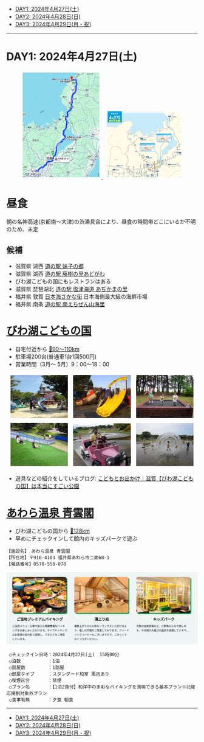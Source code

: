 - [DAY1: 2024年4月27日(土)](day1.md)
- [DAY2: 2024年4月28日(日)](day2.md)
- [DAY3: 2024年4月29日(月・祝)](day3.md)

---

# DAY1: 2024年4月27日(土)

<div style="text-align: center;">
    <a href="https://maps.app.goo.gl/J2sErkKzkRhZ9QyC9" target="_blank">
        <img src="image-2.png" alt="DAY1行程マップ" style="width: 40%; margin: 1%; display: inline-block;">
    </a>
    <a href="https://search.w-nexco.co.jp/forecast/trafficjam_golden_week_2024/book/#target/page_no=3" target="_blank">
        <img src="image-21.png" alt="渋滞予測" style="width: 40%; margin: 1%; display: inline-block;">
    </a>
</div>

# 昼食

朝の名神高速(京都南〜大津)の渋滞具合により、昼食の時間帯どこにいるか不明のため、未定

## 候補

- 滋賀県 湖西 [道の駅 妹子の郷](https://imokonosato.com/)
- 滋賀県 湖西 [道の駅 藤樹の里あどがわ](https://adogawa.net/)
- びわ湖こどもの国にもレストランはある
- 滋賀県 琵琶湖北 [道の駅 塩津海道 あぢかまの里](http://www.koti.jp/)
- 福井県 敦賀 [日本海さかな街](https://www.sakanamachi.info/) 日本海側最大級の海鮮市場
- 福井県 南条 [道の駅 南えちぜん山海里](https://kineno-nanjo.com/)

# [びわ湖こどもの国](http://www.biwa.ne.jp/~kodomo92/)

- 自宅付近から [🚗90〜110km](https://maps.app.goo.gl/FMVV52ojrkVi221ZA)
- 駐車場200台(普通車1台1回500円)
- 営業時間（3月〜 5月）9：00〜18：00

<div style="text-align: center;">
    <img src="image-3.png" alt="びわ湖こどもの国遊具" style="width: 30%; margin: 1%; display: inline-block;">
    <img src="image-4.png" alt="びわ湖こどもの国遊具" style="width: 30%; margin: 1%; display: inline-block;">
    <img src="image-23.png" alt="びわ湖こどもの国トランポリン" style="width: 30%; margin: 1%; display: inline-block;">
</div>
<div style="text-align: center;">
    <img src="image-24.png" alt="びわ湖こどもの国芝すべり" style="width: 30%; margin: 1%; display: inline-block;">
    <img src="image-25.png" alt="びわ湖こどもの国おもしろ自転車" style="width: 30%; margin: 1%; display: inline-block;">
    <img src="image-26.png" alt="びわ湖こどもの国アクアロール" style="width: 30%; margin: 1%; display: inline-block;">
</div>

- 遊具などの紹介をしているブログ: [こどもとお出かけ｜滋賀【びわ湖こどもの国】は本当にすごい公園](https://kuragebohemian.xyz/cat/child/park11)

# [あわら温泉 青雲閣](https://yukai-r.jp/seiunkaku/)

- びわ湖こどもの国から [🚗128km](https://maps.app.goo.gl/Txc4xBBBC3qkj9dT6)
- 早めにチェックインして館内のキッズパークで遊ぶ

```
【施設名】　あわら温泉 青雲閣
【所在地】〒910-4103 福井県あわら市二面68-1
【電話番号】0570-550-078
```

![青雲閣イメージ](image.png)

```
 ○チェックイン日時：2024年4月27日(土)　15時00分
 ○泊数　　　　　　：1泊
 ○部屋数　　　　　：1部屋
 ○部屋タイプ　　　：スタンダード和室 風呂あり
 ○喫煙区分　　　　：禁煙
 ○プラン名　　　　：【1泊2食付】和洋中の多彩なバイキングを満喫できる基本プラン※北陸応援割対象外プラン
 ○食事有無　　　　：夕食 朝食
 ```

---

- [DAY1: 2024年4月27日(土)](day1.md)
- [DAY2: 2024年4月28日(日)](day2.md)
- [DAY3: 2024年4月29日(月・祝)](day3.md)
